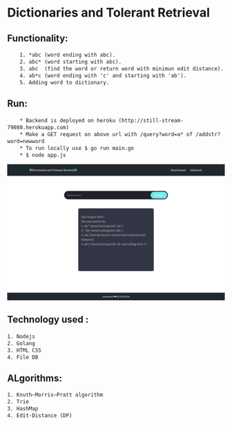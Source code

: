 # Dictionaries and Tolerant Retrieval

## Functionality:
        1. *abc (word ending with abc).
        2. abc* (word starting with abc).
        3. abc  (find the word or return word with minimun edit distance).
        4. ab*c (word ending with 'c' and starting with 'ab').
        5. Adding word to dictionary.

## Run:
        * Backend is deployed on heroku (http://still-stream-79080.herokuapp.com)
        * Make a GET request on above url with /query?word=a* of /addstr?word=newword
        * To run locally use $ go run main.go
        * $ node app.js

![alt text](./ss.png)

## Technology used :
    1. Nodejs
    2. Golang
    3. HTML CSS
    4. File DB

## ALgorithms:
    1. Knuth–Morris–Pratt algorithm
    2. Trie
    3. HashMap
    4. Edit-Distance (DP)


